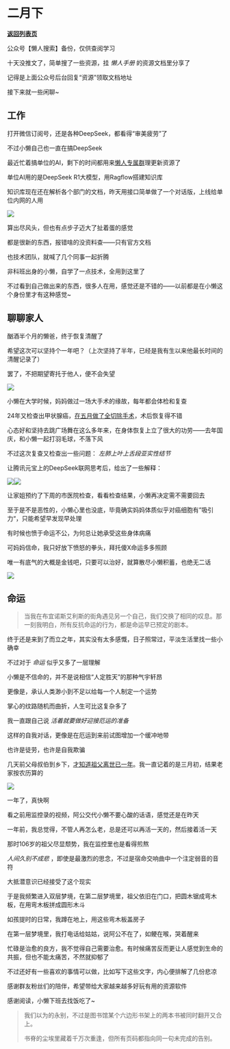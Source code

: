 # 二月下

[**返回列表页**](/gzh/懒人搜索)

公众号【懒人搜索】备份，仅供查阅学习

十天没推文了，简单搜了一些资源，挂 _懒人手册_ 的资源文档里分享了

记得是上面公众号后台回复“资源”领取文档地址

接下来就一些闲聊~

## 工作

打开微信订阅号，还是各种DeepSeek，都看得“审美疲劳”了

不过小懒自己也一直在搞DeepSeek

最近忙着搞单位的AI，剩下的时间都用来[懒人专属群](https://mp.weixin.qq.com/s?__biz=MzkwNjE5NDYzOQ==&mid=2247493087&idx=1&sn=e147d983c4441e296ee9b0ae0cdf5716&scene=21#wechat_redirect)理更新资源了

单位AI用的是DeepSeek R1大模型，用Ragflow搭建知识库

知识库现在还在解析各个部门的文档，昨天用接口简单做了一个对话版，上线给单位内网的人用

![](https://mmbiz.qpic.cn/sz_mmbiz_png/BXJXNRRKQNLnI7ZAsf80XwPwyf9469ibo4W7AVWg8H62kWzVXYF837xXpoTDzJeDxNwpUMRWMJ2T5yyd3aCkNag/640?wx_fmt=png&from;=appmsg)

算出尽风头，但也有点步子迈大了扯着蛋的感觉

都是很新的东西，报错啥的没资料查——只有官方文档

也技术团队，就喊了几个同事一起折腾

非科班出身的小懒，自学了一点技术，全用到这里了

不过看到自己做出来的东西，很多人在用，感觉还是不错的——以前都是在小懒这个身份里才有这种感觉~

## 聊聊家人

酗酒半个月的懒爸，终于恢复清醒了

希望这次可以坚持个一年吧？（上次坚持了半年，已经是我有生以来他最长时间的清醒记录了）

罢了，不把期望寄托于他人，便不会失望

![](https://mmbiz.qpic.cn/sz_mmbiz_png/BXJXNRRKQNLnI7ZAsf80XwPwyf9469iboAwNtx0NrVbeMxZVW6830J9sm4ibUWEMA3nWybKTP3YzGI3wzCBEZWzQ/640?wx_fmt=png&from;=appmsg)

小懒在大学时候，妈妈做过一场大手术的缘故，每年都会体检和复查

24年又检查出甲状腺癌，[在五月做了全切除手术](https://mp.weixin.qq.com/s?__biz=MzkwNjE5NDYzOQ==&mid=2247491917&idx=1&sn=d1147472bc10c2abbf333c2cb46ce518&scene=21#wechat_redirect)，术后恢复得不错

心态好和坚持去跳广场舞在这么多年来，在身体恢复上立了很大的功劳——去年国庆，和小懒一起打羽毛球，不落下风

不过这次复查又检查出一些问题： _左肺上叶上舌段亚实性结节_

让腾讯元宝上的DeepSeek联网思考后，给出了一些解释：

![](https://mmbiz.qpic.cn/sz_mmbiz_png/BXJXNRRKQNLnI7ZAsf80XwPwyf9469iboLLDzBIdTRUHVZia7yzTmy2Z9BiaOfHibiakic4cGKeKDlbcw8uaJPRycUTg/640?wx_fmt=png&from;=appmsg)![](https://mmbiz.qpic.cn/sz_mmbiz_png/BXJXNRRKQNLnI7ZAsf80XwPwyf9469ibojDpwllgMz2Uu5fs0VhbM0WicGUF90BOXK0tbgyFw510uepajibrE1BWw/640?wx_fmt=png&from;=appmsg)

让家姐预约了下周的市医院检查，看看检查结果，小懒再决定需不需要回去

至于是不是恶性的，小懒心里也没底，毕竟确实妈妈体质似乎对癌细胞有”吸引力“，只能希望早发现早处理

有时候也愤于命运不公，为何总让她承受这些身体病痛

可妈妈信命，我只好放下愤怒的拳头，拜托傻X命运多多照顾

唯一有底气的大概是金钱吧，只要可以治好，就算散尽小懒积蓄，也绝无二话

![](https://mmbiz.qpic.cn/sz_mmbiz_png/BXJXNRRKQNLnI7ZAsf80XwPwyf9469iboE9Fqdfb9Y2AFX2guoPOfPBB6REGiblKmF3Gm8yEc0mrj1UWRDUv9I2Q/640?wx_fmt=png&from;=appmsg)

## 命运

> 当我在布宜诺斯艾利斯的街角遇见另一个自己，我们交换了相同的叹息。那一刻我明白，所有反抗命运的行为，都是命运早已预定的剧本。

终于还是来到了而立之年，其实没有太多感慨，日子照常过，平淡生活里找一些小确幸

不过对于 _命运_ 似乎又多了一层理解

小懒是不信命的，并不是说相信“人定胜天”的那种气宇轩昂

更像是，承认人类渺小到不足以给每一个人制定一个运势

掌心的纹路随机而曲折，人生可比这复杂多了

我一直跟自己说 _活着就要做好迎接厄运的准备_

这样的自我对话，更像是在厄运到来前试图增加一个缓冲地带

也许是徒劳，也许是自我欺骗

几天前父母叔伯到乡下，[才知道祖父离世已一年](https://mp.weixin.qq.com/s?__biz=MzkwNjE5NDYzOQ==&mid=2247489633&idx=1&sn=7e2a7be1ae197fed32e374b969863c38&scene=21#wechat_redirect)。我一直记着的是三月初，结果老家按农历算的

![](https://mmbiz.qpic.cn/sz_mmbiz_png/BXJXNRRKQNLnI7ZAsf80XwPwyf9469iboNtSoPsicfqqOehUNdkfFmYL46m9RlyF80ATeCgxiagTr3a10OgibXGCzA/640?wx_fmt=png&from;=appmsg)

一年了，真快啊

看之前用监控录的视频，阿公交代小懒不要心酸的话语，感觉还是在昨天

一年前，我总觉得，不管人再怎么老，总是还可以再活一天的，然后接着活一天

那时106岁的祖父尽显颓势，我在监控里也是看得煎熬

 _人间久别不成悲_ ，即使是最激烈的思念，不过是宿命交响曲中一个注定弱音的音符

大抵潜意识已经接受了这个现实

于是我频繁进入双层梦境，在第二层梦境里，祖父依旧在门口，把圆木锯成弯木板，在用弯木板拼成圆形木斗

如孩提时的日常，我蹲在地上，用这些弯木板盖房子

在第一层梦境里，我打电话给姑姑，说阿公不在了，如鲠在喉，哭着醒来

忙碌是治愈的良方，我不觉得自己需要治愈。有时候痛苦反而更让人感觉到生命的共振，但也不能太痛苦，不然就抑郁了

不过还好有一些喜欢的事情可以做，比如写下这些文字，内心便排解了几份悲凉

感谢群友粉丝们的陪伴，希望带给大家越来越多好玩有用的资源软件

感谢阅读，小懒下班去找饭吃了~

> 我们以为的永别，不过是图书馆某个六边形书架上的两本书被同时翻开又合上。
>
> 书脊的尘埃里藏着千万次重逢，但所有页码都指向同一句未完成的告别。

